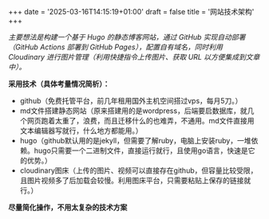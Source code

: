 +++
date =  '2025-03-16T14:15:19+01:00' 
draft = false
title = '网站技术架构'
+++

*主要想法是构建一个基于 Hugo 的静态博客网站，通过 GitHub 实现自动部署（GitHub Actions 部署到 GitHub Pages），配置自有域名，同时利用 Cloudinary 进行图片管理（利用快捷指令上传图片、获取 URL 以方便集成到文章中）。*

**采用技术（具体考量情况简析）：**
- github（免费托管平台，前几年租用国外主机空间搭过vps，每月5刀。）
- md文件搭建静态网站（原来搭建用的是wordpress，后端要启数据库，就几个网页跑着太重了，浪费，而且迁移什么的也难弄，不通用。md文件直接用文本编辑器写就行，什么地方都能用。）
- hugo（github默认用的是jekyll，但需要了解ruby，电脑上安装ruby，一堆依赖。hugo只需要一个二进制文件，直接运行就行，且使用go语言，快速是它的优势。）
- cloudinary图床（上传的图片、视频可以直接存在github，但容量比较受限，且图片视频多了后加载会较慢。利用图床平台，只需要粘贴上保存的链接就行。）

**尽量简化操作，不用太复杂的技术方案**